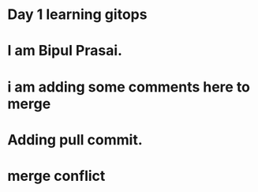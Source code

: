 # Day 1 learning gitops 
# I am Bipul Prasai.
# i am adding some comments here to merge
# Adding pull commit.
# merge conflict 
